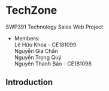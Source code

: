 # TechZone
SWP391 Technology Sales Web Project
- Members: <br>
  Lê Hữu Khoa      - CE181099 <br>
  Nguyễn Gia Chấn  <br>
  Nguyễn Trọng Quý <br>
   Nguyễn Thanh Bảo - CE181098 <br>

## Introduction
